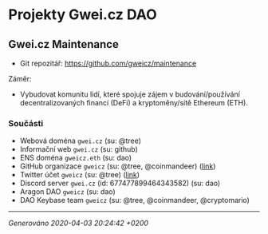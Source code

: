 # Projekty Gwei.cz DAO


## Gwei.cz Maintenance

* Git repozitář: <https://github.com/gweicz/maintenance>

Záměr:
* Vybudovat komunitu lidí, které spojuje zájem v budování/používání decentralizovaných financí (DeFi) a kryptoměny/sítě Ethereum (ETH).

### Součásti

* Webová doména `gwei.cz` (su: @tree)
* Informační web `gwei.cz` (su: github)
* ENS doména `gweicz.eth` (su: dao)
* GitHub organizace `gweicz` (su: @tree, @coinmandeer) ([link](https://github.com/gweicz))
* Twitter účet `gweicz` (su: @tree) ([link](https://twitter.com/gweicz))
* Discord server `gwei.cz` (id: 677477899464343582) (su: dao)
* Aragon DAO `gweicz` (su: dao)
* DAO Keybase team `gweicz` (su: @tree, @coinmandeer, @cryptomario)




----
*Generováno 2020-04-03 20:24:42 +0200*
